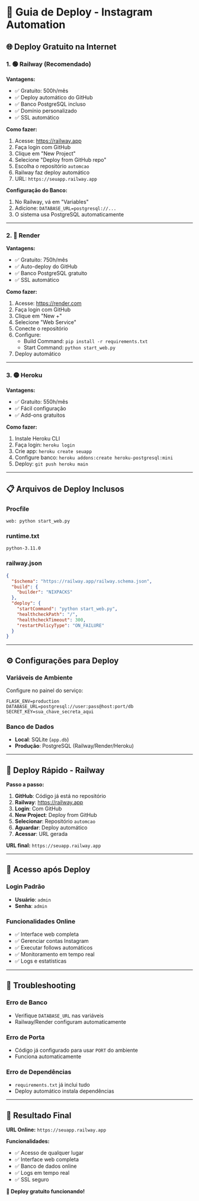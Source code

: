 # 🚀 Guia de Deploy - Instagram Automation

## 🌐 **Deploy Gratuito na Internet**

### **1. 🟢 Railway (Recomendado)**

**Vantagens:**
- ✅ Gratuito: 500h/mês
- ✅ Deploy automático do GitHub
- ✅ Banco PostgreSQL incluso
- ✅ Domínio personalizado
- ✅ SSL automático

**Como fazer:**
1. Acesse: https://railway.app
2. Faça login com GitHub
3. Clique em "New Project"
4. Selecione "Deploy from GitHub repo"
5. Escolha o repositório `automcao`
6. Railway faz deploy automático
7. URL: `https://seuapp.railway.app`

**Configuração do Banco:**
1. No Railway, vá em "Variables"
2. Adicione: `DATABASE_URL=postgresql://...`
3. O sistema usa PostgreSQL automaticamente

---

### **2. 🔵 Render**

**Vantagens:**
- ✅ Gratuito: 750h/mês
- ✅ Auto-deploy do GitHub
- ✅ Banco PostgreSQL gratuito
- ✅ SSL automático

**Como fazer:**
1. Acesse: https://render.com
2. Faça login com GitHub
3. Clique em "New +"
4. Selecione "Web Service"
5. Conecte o repositório
6. Configure:
   - Build Command: `pip install -r requirements.txt`
   - Start Command: `python start_web.py`
7. Deploy automático

---

### **3. 🟡 Heroku**

**Vantagens:**
- ✅ Gratuito: 550h/mês
- ✅ Fácil configuração
- ✅ Add-ons gratuitos

**Como fazer:**
1. Instale Heroku CLI
2. Faça login: `heroku login`
3. Crie app: `heroku create seuapp`
4. Configure banco: `heroku addons:create heroku-postgresql:mini`
5. Deploy: `git push heroku main`

---

## 📋 **Arquivos de Deploy Inclusos**

### **Procfile**
```
web: python start_web.py
```

### **runtime.txt**
```
python-3.11.0
```

### **railway.json**
```json
{
  "$schema": "https://railway.app/railway.schema.json",
  "build": {
    "builder": "NIXPACKS"
  },
  "deploy": {
    "startCommand": "python start_web.py",
    "healthcheckPath": "/",
    "healthcheckTimeout": 300,
    "restartPolicyType": "ON_FAILURE"
  }
}
```

---

## ⚙️ **Configurações para Deploy**

### **Variáveis de Ambiente**
Configure no painel do serviço:

```env
FLASK_ENV=production
DATABASE_URL=postgresql://user:pass@host:port/db
SECRET_KEY=sua_chave_secreta_aqui
```

### **Banco de Dados**
- **Local**: SQLite (`app.db`)
- **Produção**: PostgreSQL (Railway/Render/Heroku)

---

## 🚀 **Deploy Rápido - Railway**

**Passo a passo:**

1. **GitHub**: Código já está no repositório
2. **Railway**: https://railway.app
3. **Login**: Com GitHub
4. **New Project**: Deploy from GitHub
5. **Selecionar**: Repositório `automcao`
6. **Aguardar**: Deploy automático
7. **Acessar**: URL gerada

**URL final:** `https://seuapp.railway.app`

---

## 📱 **Acesso após Deploy**

### **Login Padrão**
- **Usuário**: `admin`
- **Senha**: `admin`

### **Funcionalidades Online**
- ✅ Interface web completa
- ✅ Gerenciar contas Instagram
- ✅ Executar follows automáticos
- ✅ Monitoramento em tempo real
- ✅ Logs e estatísticas

---

## 🔧 **Troubleshooting**

### **Erro de Banco**
- Verifique `DATABASE_URL` nas variáveis
- Railway/Render configuram automaticamente

### **Erro de Porta**
- Código já configurado para usar `PORT` do ambiente
- Funciona automaticamente

### **Erro de Dependências**
- `requirements.txt` já inclui tudo
- Deploy automático instala dependências

---

## 🎯 **Resultado Final**

**URL Online:** `https://seuapp.railway.app`

**Funcionalidades:**
- ✅ Acesso de qualquer lugar
- ✅ Interface web completa
- ✅ Banco de dados online
- ✅ Logs em tempo real
- ✅ SSL seguro

**🎉 Deploy gratuito funcionando!**
